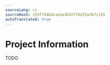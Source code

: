 ```yaml
---
sourceLang: cs
sourceHash: 333f7d4b4ca6aa4bd2f76d15a3bfc1b5
autoTranslated: true
---
```



# Project Information

TODO
